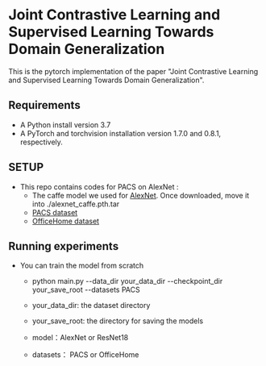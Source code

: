 # Joint Contrastive Learning and Supervised Learning Towards  Domain Generalization
This is the pytorch implementation of the paper "Joint Contrastive Learning and Supervised Learning Towards  Domain Generalization".

## Requirements

* A Python install version 3.7
* A PyTorch and torchvision installation version 1.7.0 and 0.8.1, respectively.

## SETUP
* This repo contains codes for PACS on AlexNet :   
    *   The caffe model we used for [AlexNet](https://drive.google.com/file/d/1wUJTH1Joq2KAgrUDeKJghP1Wf7Q9w4z-/view?usp=sharing). Once downloaded, move it into ./alexnet_caffe.pth.tar
    *  [PACS dataset](http://www.eecs.qmul.ac.uk/~dl307/project_iccv2017)
    *  [OfficeHome dataset](https://www.hemanthdv.org/officeHomeDataset.html)
    
## Running experiments
* You can train the model from scratch 
    * python main.py --data_dir your_data_dir --checkpoint_dir your_save_root  --datasets PACS
    
    * your_data_dir: the dataset directory
    * your_save_root: the directory for saving the models
    * model：AlexNet or ResNet18
    * datasets： PACS or OfficeHome
    

